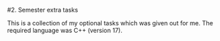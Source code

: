 #2. Semester extra tasks

This is a collection of my optional tasks which was given out for me.
The required language was C++ (version 17).